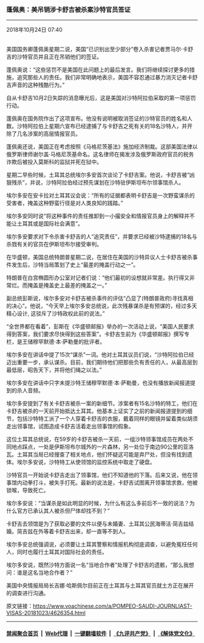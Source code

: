 ### 蓬佩奥：美吊销涉卡舒吉被杀案沙特官员签证
------------------------

<div class="published">
 <span class="date" title="中国时间">
  <time datetime="2018-10-24T07:40:41+08:00">
   2018年10月24日 07:40
  </time>
 </span>
</div>
<br/>
<div class="wsw">
 <p>
  美国国务卿蓬佩奥星期二说，美国“已识别出至少部分”卷入杀害记者贾马尔·卡舒吉的沙特官员并且正在吊销他们的签证。
 </p>
 <p>
  蓬佩奥说：“这些惩罚不是美国在此问题上的最后发言。我们将继续探讨更多的措施，追究那些人的责任。我们非常明确地表示，美国不容忍通过暴力消灭记者卡舒吉声音的这种残酷行为。”
 </p>
 <p>
  自从卡舒吉10月2日失踪的消息曝光后，这是美国对沙特阿拉伯采取的第一项惩罚行动。
 </p>
 <p>
  蓬佩奥在国务院作出了这项宣布。他没有说明被取消签证的沙特官员的姓名和人数。沙特阿拉伯上星期六宣布已经逮捕了与卡舒吉之死有关的18名沙特人，并开除了几名涉案的高层情报官员。
 </p>
 <p>
  蓬佩奥还说，美国正在考虑按照《马格尼茨基法》施加经济制裁。这部美国法律以俄罗斯律师谢尔盖·马格尼茨基命名。这名律师在揭发涉及俄罗斯政府官员的税务诈欺后被投入莫斯科的监狱并死在狱中。
 </p>
 <p>
  星期二早些时候，土耳其总统埃尔多安首次谈论了卡舒吉案。他说，卡舒吉被“凶狠残杀”，并说，沙特阿拉伯经过预先谋划在沙特驻伊斯坦布尔领事馆杀人。
 </p>
 <p>
  埃尔多安在安卡拉对土耳其议会说：“所有的证据都表明卡舒吉是一次野蛮谋杀的受害者，掩盖这种野蛮行径是对人类良知的践踏。”
 </p>
 <p>
  埃尔多安同时说“将这种事件的责任推卸到一小撮安全和情报官员身上的解释并不能让土耳其或是国际社会满意”。
 </p>
 <p>
  埃尔多安要求对下令杀害卡舒吉的人“追究责任”，并要求已经被沙特逮捕的18名与杀戮有关的官员在伊斯坦布尔接受审判。
 </p>
 <p>
  在华盛顿，美国总统特朗普星期二说，在居住在美国的沙特异议人士卡舒吉被杀事件发生后，沙特当局策划了史上“最差的掩盖行动之一”。
 </p>
 <p>
  特朗普在白宫椭圆形办公室对记者们说：“他们最初的设想就非常差。执行得又非常烂。而掩盖是掩盖史上最差的掩盖之一。”
 </p>
 <p>
  副总统彭斯说，埃尔多安对卡舒吉被杀事件的评估“凸显了(特朗普政府)寻找真相的决心”。他说，“今天早上埃尔多安总统说，此次残暴谋杀是有预谋的，经过多天精心设计, 这驳斥了沙特政权此前的说法。”
 </p>
 <p>
  “全世界都在看着”，彭斯在《华盛顿邮报》举办的一次活动上说，“美国人民要求得到答案，我们要求尽快得到这些答案”。卡舒吉生前为《华盛顿邮报》撰写专栏，是王储穆罕默德·本·萨勒曼的批评者。
 </p>
 <p>
  埃尔多安在讲话中提了15次“谋杀”一词。他对土耳其议员们说，“沙特阿拉伯已经迈出重要一步，承认谋杀。目前，我们期待他们把那些负有责任的人，从最高层到最低层，昭告天下，并将他们绳之以法。”
 </p>
 <p>
  埃尔多安在讲话中只字未提沙特王储穆罕默德·本·萨勒曼，也没有播放新闻报道提到的杀人音频。
 </p>
 <p>
  埃尔多安提到了有关卡舒吉被杀一案的新细节。涉案者有15名沙特的特工，他们在卡舒吉被杀的一天前开始抵达土耳其。他基本上证实了之前的新闻报道提到的细节，包括沙特特工派了一个人穿着卡舒吉的衣服，戴着同样的眼镜并留着类似胡须走出领事馆，试图造成卡舒吉活着走出领事馆的假象。
 </p>
 <p>
  这位土耳其总统说，在59岁的卡舒吉被杀一天前，一组沙特领事馆成员在两处不同地点踩点，一处是伊斯坦布尔城外的一片森林，另一处位于南边90公里的亚洛瓦。土耳其当局已经搜查了相关地点，他们怀疑这可能是弃尸处，但没有找到遗体。埃尔多安说，沙特特工从使领馆的监控系统中取走了硬盘。
 </p>
 <p>
  沙特官员一开始说卡舒吉走出了领事馆，他们不知道他的下落。后来又说，他在领事馆内动拳打斗，被失手打死。最新的说法是，卡舒吉试图离开领事馆求救，他被锁喉，导致死亡。
 </p>
 <p>
  埃尔多安说：“当谋杀是如此明显的时候，为什么有这么多前后不一致的说法？为什么官方已承认其人被杀但尸体却找不到？”
 </p>
 <p>
  卡舒吉去领馆是为了获取必要的文件以便与未婚妻、土耳其公民海蒂洁·简吉兹结婚。简吉兹在外等着卡舒吉出来，却一直等不到人。
 </p>
 <p>
  埃尔多安总统强调说，必须要让土耳其警察和情报机构彻底调查，以避免冤枉任何人，同时也履行土耳其对国际社会的责任。
 </p>
 <p>
  埃尔多安说，既然沙特方面说一名“当地合作者”处理了卡舒吉的遗骸，“那么我想问：谁是这名当地合作者？”
 </p>
 <p>
  美国中央情报局局长吉娜·哈斯佩尔目前正在土耳其与土耳其官员就土方正在展开的调查进行沟通。
 </p>
</div>

原文链接：https://www.voachinese.com/a/POMPEO-SAUDI-JOURNLIAST-VISAS-20181023/4626354.html


------------------------
#### [禁闻聚合首页](https://github.com/gfw-breaker/banned-news/blob/master/README.md) &nbsp;|&nbsp; [Web代理](https://github.com/gfw-breaker/open-proxy/blob/master/README.md) &nbsp;|&nbsp;  [一键翻墙软件](https://github.com/gfw-breaker/nogfw/blob/master/README.md) &nbsp;|&nbsp; [《九评共产党》](https://github.com/gfw-breaker/9ping.md/blob/master/README.md#九评之一评共产党是什么) &nbsp;|&nbsp; [《解体党文化》](https://github.com/gfw-breaker/jtdwh.md/blob/master/README.md#绪论)